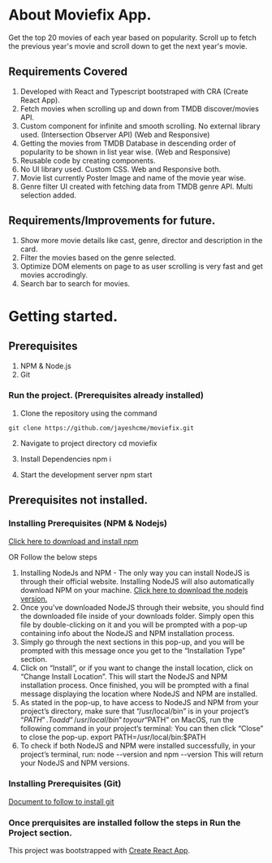# About Moviefix App.
Get the top 20 movies of each year based on popularity. Scroll up to fetch the previous year's movie and scroll down to get the next year's movie.

## Requirements Covered
1. Developed with React and Typescript bootstraped with CRA (Create React App).
2. Fetch movies when scrolling up and down from TMDB discover/movies API.
3. Custom component for infinite and smooth scrolling. No external library used. (Intersection Observer API) (Web and Responsive)
4. Getting the movies from TMDB Database in descending order of popularity to be shown in list year wise. (Web and Responsive)
5. Reusable code by creating components.
6. No UI library used. Custom CSS. Web and Responsive both.
7. Movie list currently Poster Image and name of the movie year wise.
8. Genre filter UI created with fetching data from TMDB genre API. Multi selection added.

## Requirements/Improvements for future.
1. Show more movie details like cast, genre, director and description in the card.
2. Filter the movies based on the genre selected.
3. Optimize DOM elements on page to as user scrolling is very fast and get movies accrodingly.
4. Search bar to search for movies.

# Getting started.

## Prerequisites
1. NPM & Node.js
2. Git

### Run the project. (Prerequisites already installed)
1. Clone the repository using the command
```
git clone https://github.com/jayeshcme/moviefix.git
```

2. Navigate to project directory 
cd moviefix

3. Install Dependencies
npm i

4. Start the development server
npm start


## Prerequisites not installed. 
### Installing Prerequisites (NPM & Nodejs)
[Click here to download and install npm ](https://docs.npmjs.com/downloading-and-installing-node-js-and-npm)

OR Follow the below steps

1. Installing NodeJs and NPM - The only way you can install NodeJS is through their official website. Installing NodeJS will also automatically download NPM on your machine. 
[Click here to download the nodejs version.](https://nodejs.org/en/download)
2. Once you’ve downloaded NodeJS through their website, you should find the downloaded file inside of your downloads folder. Simply open this file by double-clicking on it and you will be prompted with a pop-up containing info about the NodeJS and NPM installation process.
3. Simply go through the next sections in this pop-up, and you will be prompted with this message once you get to the “Installation Type” section.
4. Click on “Install”, or if you want to change the install location, click on “Change Install Location”. This will start the NodeJS and NPM installation process. Once finished, you will be prompted with a final message displaying the location where NodeJS and NPM are installed.
5. As stated in the pop-up, to have access to NodeJS and NPM from your project’s directory, make sure that “/usr/local/bin” is in your project’s “$PATH”. To add “/usr/local/bin” to your “$PATH” on MacOS, run the following command in your project’s terminal: You can then click “Close” to close the pop-up.
export PATH=/usr/local/bin:$PATH
6. To check if both NodeJS and NPM were installed successfully, in your project’s terminal, run:
node --version
and 
npm --version
This will return your NodeJS and NPM versions.

### Installing Prerequisites (Git)
[Document to follow to install git](https://git-scm.com/book/en/v2/Getting-Started-Installing-Git)

### Once prerquisites are installed follow the steps in Run the Project section.



This project was bootstrapped with [Create React App](https://github.com/facebook/create-react-app).
